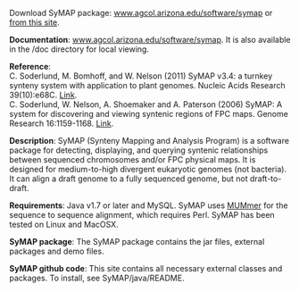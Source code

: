 Download SyMAP package: www.agcol.arizona.edu/software/symap or [from this site](https://github.com/csoderlund/SyMAP/releases).

**Documentation**: www.agcol.arizona.edu/software/symap. It is also available in the /doc directory for local viewing.

**Reference**:  
C. Soderlund, M. Bomhoff, and W. Nelson (2011) SyMAP v3.4: a turnkey synteny system with application to plant genomes. Nucleic Acids Research 39(10):e68C. [Link](https://academic.oup.com/nar/article/39/10/e68/1310457).  
C. Soderlund, W. Nelson, A. Shoemaker and A. Paterson (2006) SyMAP: A system for discovering and viewing syntenic regions of FPC maps. Genome Research 16:1159-1168. [Link](http://genome.cshlp.org/content/16/9/1159.abstract).

**Description**: SyMAP (Synteny Mapping and Analysis Program) is a software package for detecting, displaying, and querying syntenic relationships between sequenced chromosomes and/or FPC physical maps.  It is designed for medium-to-high divergent eukaryotic genomes (not bacteria). It can align a draft genome to a fully sequenced genome, but not draft-to-draft.

**Requirements**: Java v1.7 or later and MySQL. SyMAP uses [MUMmer](http://mummer.sourceforge.net) for the sequence to sequence alignment, which requires Perl. SyMAP has been tested on Linux and MacOSX.

**SyMAP package**: The SyMAP package contains the jar files, external packages and demo files.

**SyMAP github code**: This site contains all necessary external classes and packages. To install, see SyMAP/java/README.

